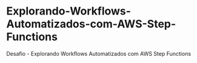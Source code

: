 # Explorando-Workflows-Automatizados-com-AWS-Step-Functions
Desafio - Explorando Workflows Automatizados com AWS Step Functions
